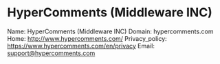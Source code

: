 
# HyperComments (Middleware INC)

Name: HyperComments (Middleware INC)
Domain: hypercomments.com
Home: http://www.hypercomments.com/
Privacy_policy: https://www.hypercomments.com/en/privacy
Email: support@hypercomments.com
